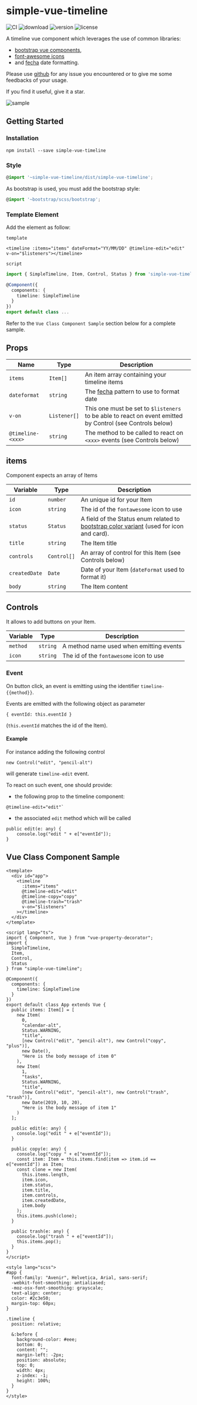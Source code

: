 # simple-vue-timeline
![CI](https://img.shields.io/travis/scottie34/simple-vue-timeline/master.svg?style=flat-square)
![download](https://img.shields.io/npm/dm/simple-vue-timeline.svg?style=flat-square)
![version](https://img.shields.io/npm/v/simple-vue-timeline.svg?style=flat-square)
![license](https://img.shields.io/badge/license-MIT-green.svg?style=flat-square)

A timeline vue component which leverages the use of common libraries:
 * [bootstrap vue components](https://bootstrap-vue.js.org/),
 * [font-awesome icons](https://fontawesome.com/) 
 * and [fecha](https://github.com/taylorhakes/fecha) date formatting.

Please use [github](https://github.com/scottie34/simple-vue-timeline) for any issue you encountered or to give me some feedbacks of your usage.

If you find it useful, give it a star. 

![sample](https://raw.githubusercontent.com/scottie34/simple-vue-timeline/master/doc/simple-vue-timeline.png)


## Getting Started

### Installation
```
npm install --save simple-vue-timeline
```

### Style
```ts
@import '~simple-vue-timeline/dist/simple-vue-timeline';
```

As bootstrap is used, you must add the bootstrap style:
```ts
@import '~bootstrap/scss/bootstrap';
```

### Template Element
Add the element as follow:

`template`
```vue
<timeline :items="items" dateFormat="YY/MM/DD" @timeline-edit="edit" v-on="$listeners"></timeline>
```

`script`
```ts
import { SimpleTimeline, Item, Control, Status } from 'simple-vue-timeline';

@Component({
  components: {
    timeline: SimpleTimeline
  }
})
export default class ...
```
Refer to the `Vue Class Component Sample` section below for a complete sample.

## Props

| Name | Type | Description |
| --- | --- | --- |
| `items` | `Item[]` | An item array containing your timeline items |
| `dateformat` | `string` | The [fecha](https://github.com/taylorhakes/fecha) pattern to use to format date |
| `v-on` | `Listener[]` | This one must be set to `$listeners` to be able to react on event emitted by Control (see Controls below) |
| `@timeline-<xxx>` | `string` | The method to be called to react on `<xxx>` events (see Controls below) |

## items
Component expects an array of Items

| Variable | Type | Description |
| --- | --- | --- |
| `id` | `number` | An unique id for your Item |
| `icon` | `string` | The id of the `fontawesome` icon to use |
| `status` | `Status` | A field of the Status enum related to [bootstrap color variant](https://bootstrap-vue.js.org/docs/reference/color-variants/#base-variants) (used for icon and card). |
| `title` | `string` | The Item title |
| `controls` | `Control[]` | An array of control for this Item (see Controls below) |
| `createdDate` | `Date` | Date of your Item (`dateFormat` used to format it) |
| `body` | `string` | The Item content |

## Controls
It allows to add buttons on your Item.

| Variable | Type | Description |
| --- | --- | --- |
| `method` | `string` | A method name used when emitting events |
| `icon` | `string` | The id of the `fontawesome` icon to use |

### Event
On button click, an event is emitting using the identifier `timeline-{{method}}`.

Events are emitted with the following object as parameter 
```vue
{ eventId: this.eventId }
```
 (`this.eventId` matches the id of the Item).

#### Example
For instance adding the following control 
```vue
new Control("edit", "pencil-alt")
```
will generate `timeline-edit` event.

To react on such event, one should provide:
 * the following prop to the timeline component: 
 ```vue
 @timeline-edit="edit"`
```

 * the associated `edit` method which will be called 
```vue 
public edit(e: any) {
    console.log("edit " + e["eventId"]);
}
```

## Vue Class Component Sample

```vue
<template>
  <div id="app">
    <timeline
      :items="items"
      @timeline-edit="edit"
      @timeline-copy="copy"
      @timeline-trash="trash"
      v-on="$listeners"
    ></timeline>
  </div>
</template>

<script lang="ts">
import { Component, Vue } from "vue-property-decorator";
import {
  SimpleTimeline,
  Item,
  Control,
  Status
} from "simple-vue-timeline";

@Component({
  components: {
    timeline: SimpleTimeline
  }
})
export default class App extends Vue {
  public items: Item[] = [
    new Item(
      0,
      "calendar-alt",
      Status.WARNING,
      "title",
      [new Control("edit", "pencil-alt"), new Control("copy", "plus")],
      new Date(),
      "Here is the body message of item 0"
    ),
    new Item(
      1,
      "tasks",
      Status.WARNING,
      "title",
      [new Control("edit", "pencil-alt"), new Control("trash", "trash")],
      new Date(2019, 10, 20),
      "Here is the body message of item 1"
    )
  ];

  public edit(e: any) {
    console.log("edit " + e["eventId"]);
  }

  public copy(e: any) {
    console.log("copy " + e["eventId"]);
    const item: Item = this.items.find(item => item.id == e["eventId"]) as Item;
    const clone = new Item(
      this.items.length,
      item.icon,
      item.status,
      item.title,
      item.controls,
      item.createdDate,
      item.body
    );
    this.items.push(clone);
  }

  public trash(e: any) {
    console.log("trash " + e["eventId"]);
    this.items.pop();
  }
}
</script>

<style lang="scss">
#app {
  font-family: "Avenir", Helvetica, Arial, sans-serif;
  -webkit-font-smoothing: antialiased;
  -moz-osx-font-smoothing: grayscale;
  text-align: center;
  color: #2c3e50;
  margin-top: 60px;
}

.timeline {
  position: relative;

  &:before {
    background-color: #eee;
    bottom: 0;
    content: "";
    margin-left: -2px;
    position: absolute;
    top: 0;
    width: 4px;
    z-index: -1;
    height: 100%;
  }
}
</style>
```

